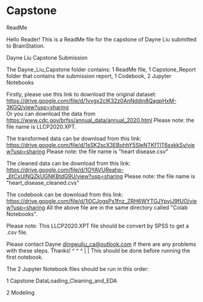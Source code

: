 # Capstone

ReadMe 

Hello Reader! This is a ReadMe file for the capstone of Dayne Liu submitted to BrainStation.

Dayne Liu Capstone Submission


The Dayne_Liu_Capstone folder contains:
1 ReadMe file,
1 Capstone_Report folder that contains the submission report,
1 Codebook,
2 Jupyter Notebooks




Firstly, please use this link to download the original dataset: https://drive.google.com/file/d/1vvgx2clK32z0AnNddin8QagpHxM-3KGQ/view?usp=sharing   
Or you can download the data from https://www.cdc.gov/brfss/annual_data/annual_2020.html
Please note: the file name is LLCP2020.XPT.

The transformed data can be download from this link: https://drive.google.com/file/d/1sSK2scX3EBohhY5SleNTKfTlT6sxkkSy/view?usp=sharing
Please note: the file name is "heart disease.csv"

The cleaned data can be download from this link: https://drive.google.com/file/d/1OYAVUReahp-_6tCxUlNQZkUGNKBtdG9U/view?usp=sharing
Please note: the file name is "heart_disease_cleaned.cvs"


The codebook can be download from this link: https://drive.google.com/file/d/1j0CJogsPs1fnz_ZRH6WYTGJYpvjJ9fUO/view?usp=sharing
All the above file are in the same directory called "Colab Notebooks".


Please note: This LLCP2020.XPT file should be convert by SPSS to get a .csv file.



Please contact Dayne dingwuliu_ca@outlook.com if there are any problems with these steps. Thanks!
^
^
^
|
|
This should be done before running the first notebook. 




The 2 Jupyter Notebook files should be run in this order:

1 Capstone DataLoading_Cleaning_and_EDA

2 Modeling


